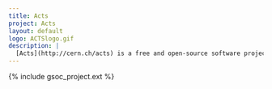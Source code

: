 ```yaml
---
title: Acts
project: Acts
layout: default
logo: ACTSlogo.gif
description: |
  [Acts](http://cern.ch/acts) is a free and open-source software project for track reconstruction in high-energy physics experiments. As a modernized version of the particle tracking code used by the ATLAS experiment at the Large Hadron Collider, the project is focused on adoption of modern C++ standards, usability in multi-threaded workflows, and increased use of vectorization and accelerators (gpgpu).
---
```


{% include gsoc_project.ext %}
